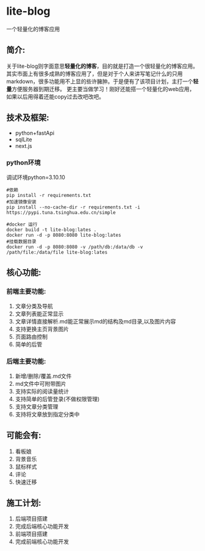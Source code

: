 # lite-blog
一个轻量化的博客应用

## 简介:
关于lite-blog则字面意思**轻量化的博客**，目的就是打造一个很轻量化的博客应用。其实市面上有很多成熟的博客应用了，但是对于个人来讲写笔记什么的只用markdown，很多功能用不上显的些许臃肿。于是便有了该项目计划，主打一个**轻量**方便服务器到期迁移。
更主要当做学习！刚好还能搭一个轻量化的web应用，如果以后用得着还能copy过去改吧改吧。



## 技术及框架:

- python+fastApi
- sqlLite
- next.js

### python环境
调试环境python=3.10.10

```shell
#依赖
pip install -r requirements.txt
#加速镜像安装
pip install --no-cache-dir -r requirements.txt -i https://pypi.tuna.tsinghua.edu.cn/simple

#docker 运行
docker build -t lite-blog:lates .
docker run -d -p 8080:8080 lite-blog:lates
#挂载数据目录
docker run -d -p 8080:8080 -v /path/db:/data/db -v /path/file:/data/file lite-blog:lates

```

## 核心功能:

### 前端主要功能:
1. 文章分类及导航
2. 文章列表能正常显示
3. 文章详情直接解析.md能正常展示md的结构及md目录,以及图片内容
4. 支持更换主页背景图片
5. 页面路由控制
6. 简单的后管

### 后端主要功能:
1. 新增/删除/覆盖.md文件
2. md文件中可附带图片
3. 支持实际的阅读量统计
4. 支持简单的后管登录(不做权限管理)
5. 支持文章分类管理
6. 支持将文章放到指定分类中

## 可能会有:
1. 看板娘
2. 背景音乐
3. 鼠标样式
4. 评论
5. 快速迁移

## 施工计划:
1. 后端项目搭建
2. 完成后端核心功能开发
3. 前端项目搭建
4. 完成前端核心功能开发



